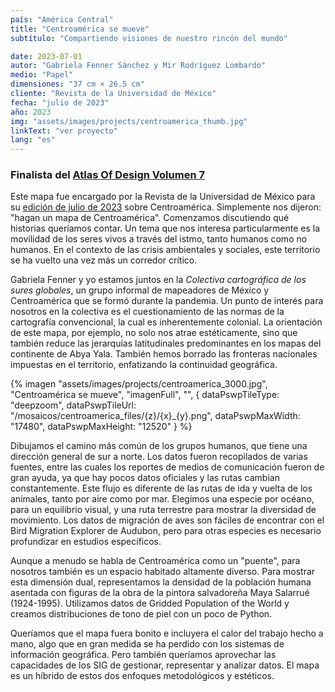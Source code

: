 ```yaml
---
país: "América Central"
title: "Centroamérica se mueve"
subtítulo: "Compartiendo visiones de nuestro rincón del mundo"

date: 2023-07-01
autor: "Gabriela Fenner Sánchez y Mir Rodríguez Lombardo"
medio: "Papel"
dimensiones: "37 cm × 26.5 cm"
cliente: "Revista de la Universidad de México"
fecha: "julio de 2023"
año: 2023
img: "assets/images/projects/centroamerica_thumb.jpg"
linkText: "ver proyecto"
lang: "es"
---
```


### Finalista del [Atlas Of Design Volumen 7](http://atlasofdesign.org/seven)

Este mapa fue encargado por la Revista de la Universidad de México para su [edición de julio de 2023](https://www.revistadelauniversidad.mx/releases/32e8a0cd-240e-4237-ab43-306c57ec0b13/centroamerica) sobre Centroamérica. Simplemente nos dijeron: "hagan un mapa de Centroamérica". Comenzamos discutiendo qué historias queríamos contar. Un tema que nos interesa particularmente es la movilidad de los seres vivos a través del istmo, tanto humanos como no humanos. En el contexto de las crisis ambientales y sociales, este territorio se ha vuelto una vez más un corredor crítico.

Gabriela Fenner y yo estamos juntos en la _Colectiva cartográfica de los sures globales_, un grupo informal de mapeadores de México y Centroamérica que se formó durante la pandemia. Un punto de interés para nosotros en la colectiva es el cuestionamiento de las normas de la cartografía convencional, la cual es inherentemente colonial. La orientación de este mapa, por ejemplo, no solo nos atrae estéticamente, sino que también reduce las jerarquías latitudinales predominantes en los mapas del continente de Abya Yala. También hemos borrado las fronteras nacionales impuestas en el territorio, enfatizando la continuidad geográfica.

{% imagen
  "assets/images/projects/centroamerica_3000.jpg",
  "Centroamérica se mueve",
  "imagenFull",
  "",
  {
    dataPswpTileType: "deepzoom",
    dataPswpTileUrl: "/mosaicos/centroamerica_files/{z}/{x}_{y}.png",
    dataPswpMaxWidth: "17480",
    dataPswpMaxHeight: "12520"
  }
%}

Dibujamos el camino más común de los grupos humanos, que tiene una dirección general de sur a norte. Los datos fueron recopilados de varias fuentes, entre las cuales los reportes de medios de comunicación fueron de gran ayuda, ya que hay pocos datos oficiales y las rutas cambian constantemente. Este flujo es diferente de las rutas de ida y vuelta de los animales, tanto por aire como por mar. Elegimos una especie por océano, para un equilibrio visual, y una ruta terrestre para mostrar la diversidad de movimiento. Los datos de migración de aves son fáciles de encontrar con el Bird Migration Explorer de Audubon, pero para otras especies es necesario profundizar en estudios específicos.

Aunque a menudo se habla de Centroamérica como un "puente", para nosotros también es un espacio habitado altamente diverso. Para mostrar esta dimensión dual, representamos la densidad de la población humana asentada con figuras de la obra de la pintora salvadoreña Maya Salarrué (1924-1995). Utilizamos datos de Gridded Population of the World y creamos distribuciones de tono de piel con un poco de Python.

Queríamos que el mapa fuera bonito e incluyera el calor del trabajo hecho a mano, algo que en gran medida se ha perdido con los sistemas de información geográfica. Pero también queríamos aprovechar las capacidades de los SIG de gestionar, representar y analizar datos. El mapa es un híbrido de estos dos enfoques metodológicos y estéticos.
